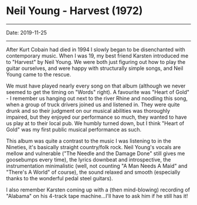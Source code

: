 # Neil Young - Harvest (1972)

----

Date: 2019-11-25

----


After Kurt Cobain had died in 1994 I slowly began to be disenchanted with contemporary music. When I was 19, my best friend Karsten introduced me to "Harvest" by Neil Young. We were both just figuring out how to play the guitar ourselves, and were happy with structurally simple songs, and Neil Young came to the rescue.

We must have played nearly every song on that album (although we never seemed to get the timing on "Words" right). A favourite was "Heart of Gold" - I remember us hanging out next to the river Rhine and noodling this song, when a group of truck drivers joined us and listened in. They were quite drunk and so their judgment on our musical abilities was thoroughly impaired, but they enjoyed our performance so much, they wanted to have us play at to their local pub. We humbly turned down, but I think "Heart of Gold" was my first public musical performance as such.

This album was quite a contrast to the music I was listening to in the Nineties, it's basically straight country/folk rock. Neil Young's vocals are mellow and vulnerable ("The Needle and the Damage Done" still gives me goosebumps every time), the lyrics downbeat and introspective, the instrumentation minimalistic (well, not counting "A Man Needs A Maid" and "There's A World" of course), the sound relaxed and smooth (especially thanks to the wonderful pedal steel guitars).

I also remember Karsten coming up with a (then mind-blowing) recording of "Alabama" on his 4-track tape machine...I'll have to ask him if he still has it!